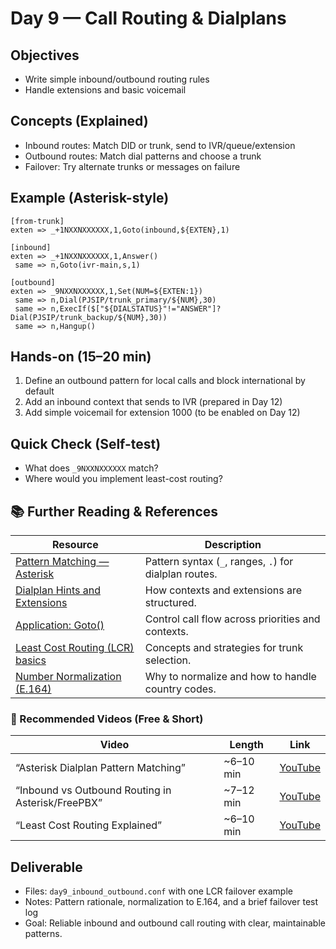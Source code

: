 # Day 9 — Call Routing & Dialplans

## Objectives
- Write simple inbound/outbound routing rules
- Handle extensions and basic voicemail

## Concepts (Explained)
- Inbound routes: Match DID or trunk, send to IVR/queue/extension
- Outbound routes: Match dial patterns and choose a trunk
- Failover: Try alternate trunks or messages on failure

## Example (Asterisk-style)
```
[from-trunk]
exten => _+1NXXNXXXXXX,1,Goto(inbound,${EXTEN},1)

[inbound]
exten => _+1NXXNXXXXXX,1,Answer()
 same => n,Goto(ivr-main,s,1)

[outbound]
exten => _9NXXNXXXXXX,1,Set(NUM=${EXTEN:1})
 same => n,Dial(PJSIP/trunk_primary/${NUM},30)
 same => n,ExecIf($["${DIALSTATUS}"!="ANSWER"]?Dial(PJSIP/trunk_backup/${NUM},30))
 same => n,Hangup()
```

## Hands-on (15–20 min)
1) Define an outbound pattern for local calls and block international by default
2) Add an inbound context that sends to IVR (prepared in Day 12)
3) Add simple voicemail for extension 1000 (to be enabled on Day 12)

## Quick Check (Self-test)
- What does `_9NXXNXXXXXX` match?
- Where would you implement least-cost routing?

## 📚 Further Reading & References

| Resource | Description |
|---|---|
| [Pattern Matching — Asterisk](https://wiki.asterisk.org/wiki/display/AST/Pattern+Matching) | Pattern syntax (`_`, ranges, `.`) for dialplan routes. |
| [Dialplan Hints and Extensions](https://wiki.asterisk.org/wiki/display/AST/Extensions+and+Contexts) | How contexts and extensions are structured. |
| [Application: Goto()](https://wiki.asterisk.org/wiki/display/AST/Application_Goto) | Control call flow across priorities and contexts. |
| [Least Cost Routing (LCR) basics](https://www.voip-info.org/least-cost-routing/) | Concepts and strategies for trunk selection. |
| [Number Normalization (E.164)](https://www.voip-info.org/e-164/) | Why to normalize and how to handle country codes. |

### 🎥 Recommended Videos (Free & Short)

| Video | Length | Link |
|---|---|---|
| “Asterisk Dialplan Pattern Matching” | ~6–10 min | [YouTube](https://www.youtube.com/results?search_query=Asterisk+dialplan+pattern+matching) |
| “Inbound vs Outbound Routing in Asterisk/FreePBX” | ~7–12 min | [YouTube](https://www.youtube.com/results?search_query=inbound+outbound+routing+Asterisk) |
| “Least Cost Routing Explained” | ~6–10 min | [YouTube](https://www.youtube.com/results?search_query=least+cost+routing+VoIP) |

## Deliverable
- Files: `day9_inbound_outbound.conf` with one LCR failover example
- Notes: Pattern rationale, normalization to E.164, and a brief failover test log
- Goal: Reliable inbound and outbound call routing with clear, maintainable patterns.

